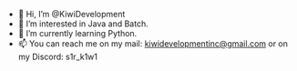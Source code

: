 - 👋 Hi, I’m @KiwiDevelopment
- 👀 I’m interested in Java and Batch.
- 🌱 I’m currently learning Python.
- 📫 You can reach me on my mail: kiwidevelopmentinc@gmail.com or on my Discord: s1r_k1w1

<!---
KiwiDevelopment/KiwiDevelopment is a ✨ special ✨ repository because its `README.md` (this file) appears on your GitHub profile.
You can click the Preview link to take a look at your changes.
--->
